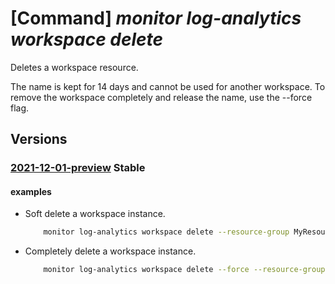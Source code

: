 # [Command] _monitor log-analytics workspace delete_

Deletes a workspace resource.

The name is kept for 14 days and cannot be used for another workspace. To remove the workspace completely and release the name, use the --force flag.

## Versions

### [2021-12-01-preview](/Resources/mgmt-plane/L3N1YnNjcmlwdGlvbnMve30vcmVzb3VyY2Vncm91cHMve30vcHJvdmlkZXJzL21pY3Jvc29mdC5vcGVyYXRpb25hbGluc2lnaHRzL3dvcmtzcGFjZXMve30=/2021-12-01-preview.xml) **Stable**

<!-- mgmt-plane /subscriptions/{}/resourcegroups/{}/providers/microsoft.operationalinsights/workspaces/{} 2021-12-01-preview -->

#### examples

- Soft delete a workspace instance.
    ```bash
        monitor log-analytics workspace delete --resource-group MyResourceGroup --workspace-name MyWorkspace
    ```

- Completely delete a workspace instance.
    ```bash
        monitor log-analytics workspace delete --force --resource-group MyResourceGroup --workspace-name MyWorkspace
    ```
